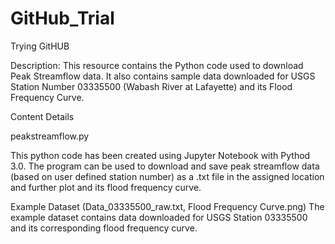 # GitHub_Trial
 Trying GitHUB

Description:
This resource contains the Python code used to download Peak Streamflow data. It also
contains sample data downloaded for USGS Station Number 03335500 (Wabash River at 
Lafayette) and its Flood Frequency Curve.

Content Details

peakstreamflow.py

This python code has been created using Jupyter Notebook with Pythod 3.0. The program
can be used to download and save peak streamflow data (based on user defined station
number) as a .txt file in the assigned location and further plot and its flood frequency
curve.

Example Dataset (Data_03335500_raw.txt, Flood Frequency Curve.png)
The example dataset contains data downloaded for USGS Station 03335500 and its 
corresponding flood frequency curve.